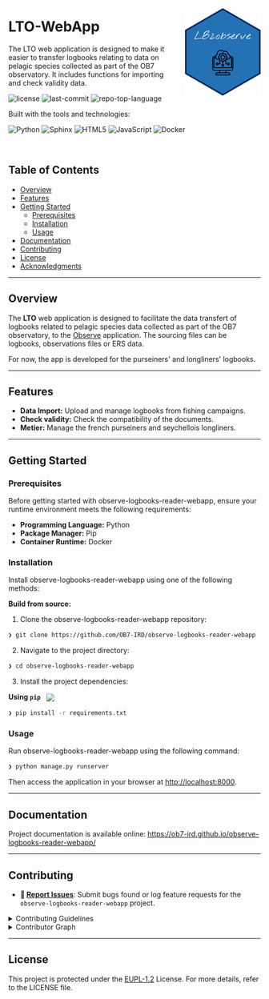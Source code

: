 
<div align="left" style="position: relative;">
<img src="docs/source/_static/logo.png" align="right" width="30%" style="margin: -20px 0 0 20px;">
<h1>LTO-WebApp</h1>
<p align="left">
The LTO web application is designed to make it easier to transfer logbooks relating to data on pelagic species collected as part of the OB7 observatory. It includes functions for importing and check validity data.
</p>
<p align="left">
	<img src="https://img.shields.io/github/license/OB7-IRD/observe-logbooks-reader-webapp?style=for-the-badge&logo=opensourceinitiative&logoColor=white&color=0080ff" alt="license">
	<img src="https://img.shields.io/github/last-commit/OB7-IRD/observe-logbooks-reader-webapp?style=for-the-badge&logo=git&logoColor=white&color=0080ff" alt="last-commit">
	<img src="https://img.shields.io/github/languages/top/OB7-IRD/observe-logbooks-reader-webapp?style=for-the-badge&color=0080ff" alt="repo-top-language">
</p>
<p align="left">Built with the tools and technologies:</p>
<p align="left">
	<img src="https://img.shields.io/badge/Python-3776AB.svg?style=for-the-badge&logo=Python&logoColor=white" alt="Python">
	<img src="https://img.shields.io/badge/Sphinx-000000.svg?style=for-the-badge&logo=Sphinx&logoColor=white" alt="Sphinx">
	<img src="https://img.shields.io/badge/HTML5-E34F26.svg?style=for-the-badge&logo=HTML5&logoColor=white" alt="HTML5">
	<img src="https://img.shields.io/badge/JavaScript-F7DF1E.svg?style=for-the-badge&logo=JavaScript&logoColor=black" alt="JavaScript">
	<img src="https://img.shields.io/badge/Docker-2496ED.svg?style=for-the-badge&logo=Docker&logoColor=white" alt="Docker">
</p>
</div>
<br clear="right">

##  Table of Contents

- [ Overview](#-overview)
- [ Features](#-features)
- [ Getting Started](#-getting-started)
  - [ Prerequisites](#-prerequisites)
  - [ Installation](#-installation)
  - [ Usage](#-usage)
- [ Documentation](#-documentation)
- [ Contributing](#-contributing)
- [ License](#-license)
- [ Acknowledgments](#-acknowledgments)

---

##  Overview

The **LTO** web application is designed to facilitate the data transfert of logbooks related to pelagic species data collected as part of the OB7 observatory, to the [Observe](https://observe.ob7.ird.fr) application. 
The sourcing files can be logbooks, observations files or ERS data. 

For now, the app is developed for the purseiners' and longliners' logbooks. 

---

##  Features

- **Data Import:** Upload and manage logbooks from fishing campaigns.
- **Check validity:** Check the compatibility of the documents.
- **Metier:** Manage the french purseiners and seychellois longliners.

---
##  Getting Started

###  Prerequisites

Before getting started with observe-logbooks-reader-webapp, ensure your runtime environment meets the following requirements:

- **Programming Language:** Python
- **Package Manager:** Pip
- **Container Runtime:** Docker


###  Installation

Install observe-logbooks-reader-webapp using one of the following methods:

**Build from source:**

1. Clone the observe-logbooks-reader-webapp repository:
```sh
❯ git clone https://github.com/OB7-IRD/observe-logbooks-reader-webapp
```

2. Navigate to the project directory:
```sh
❯ cd observe-logbooks-reader-webapp
```

3. Install the project dependencies:


**Using `pip`** &nbsp; [<img align="center" src="https://img.shields.io/badge/Pip-3776AB.svg?style={badge_style}&logo=pypi&logoColor=white" />](https://pypi.org/project/pip/)

```sh
❯ pip install -r requirements.txt
```

###  Usage
Run observe-logbooks-reader-webapp using the following command:

```sh
❯ python manage.py runserver
```

Then access the application in your browser at [http://localhost:8000](http://localhost:8000).

---

##  Documentation

Project documentation is available online: <https://ob7-ird.github.io/observe-logbooks-reader-webapp/>

---

##  Contributing

- **🐛 [Report Issues](https://github.com/OB7-IRD/observe-logbooks-reader-webapp/issues)**: Submit bugs found or log feature requests for the `observe-logbooks-reader-webapp` project.

<details closed>
<summary>Contributing Guidelines</summary>

1. **Fork the Repository**: Start by forking the project repository to your github account.
2. **Clone Locally**: Clone the forked repository to your local machine using a git client.
   ```sh
   git clone https://github.com/OB7-IRD/observe-logbooks-reader-webapp
   ```
3. **Create a New Branch**: Always work on a new branch, giving it a descriptive name.
   ```sh
   git checkout -b new-feature-x
   ```
4. **Make Your Changes**: Develop and test your changes locally.
5. **Commit Your Changes**: Commit with a clear message describing your updates.
   ```sh
   git commit -m 'Implemented new feature x.'
   ```
6. **Push to github**: Push the changes to your forked repository.
   ```sh
   git push origin new-feature-x
   ```
7. **Submit a Pull Request**: Create a PR against the original project repository. Clearly describe the changes and their motivations.
8. **Review**: Once your PR is reviewed and approved, it will be merged into the main branch. Congratulations on your contribution!
</details>

<details closed>
<summary>Contributor Graph</summary>
<br>
<p align="left">
   <a href="https://github.com{/OB7-IRD/observe-logbooks-reader-webapp/}graphs/contributors">
      <img src="https://contrib.rocks/image?repo=OB7-IRD/observe-logbooks-reader-webapp">
   </a>
</p>
</details>

---

##  License

This project is protected under the [EUPL-1.2](https://joinup.ec.europa.eu/page/eupl-text-11-12) License. For more details, refer to the LICENSE file.


